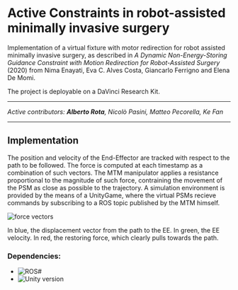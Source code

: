 # Active Constraints in robot-assisted minimally invasive surgery
Implementation of a virtual fixture with motor redirection for robot assisted minimally invasive surgery, as described in *A Dynamic Non-Energy-Storing Guidance Constraint with Motion
Redirection for Robot-Assisted Surgery* (2020) from Nima Enayati, Eva C. Alves Costa, Giancarlo Ferrigno and Elena De Momi.

The project is deployable on a DaVinci Research Kit.
***
*Active contributors: **Alberto Rota**, Nicolò Pasini, Matteo Pecorella, Ke Fan*
***

## Implementation 
The position and velocity of the End-Effector are tracked with respect to the path to be followed. The force is computed at each timestamp as a combination of such vectors. The MTM manipulator applies a resistance proportional to the magnitude of such force, contraining the movement of the PSM as close as possible to the trajectory.
A simulation environment is provided by the means of a UnityGame, where the virtual PSMs recieve commands by subscribing to a ROS topic published by the MTM himself.

![force vectors]()

In blue, the displacement vector from the path to the EE. In green, the EE velocity. In red, the restoring force, which clearly pulls towards the path.


 ### Dependencies: 
 * ![ROS#](https://github.com/siemens/ros-sharp)
 * ![Unity version ]()
 
